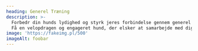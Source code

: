 ```yaml
---
heading: Generel Træning
description: >-
  Forbedr din hunds lydighed og styrk jeres forbindelse gennem generel træning.
  Få en velopdragen og engageret hund, der elsker at samarbejde med dig.
image: 'https://fakeimg.pl/500'
imageAlt: foobar
---
```


